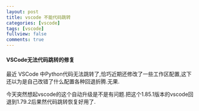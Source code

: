 ```yaml
---
layout: post
title: vscode 不能代码跳转
categories: [vscode]
tags: [vscode]
fullview: false
comments: true
---
```


#### VSCode无法代码跳转的修复

最近 VSCode 中Python代码无法跳转了,恰巧近期还修改了一些工作区配置,这下还以为是自己改错了什么配置各种回退折腾.无果.

今天突然想起vscode的这个自动升级是不是有问题.把这个1.85.1版本的vscode回退到1.79.2后果然代码跳转恢复好用了.



